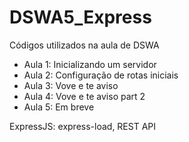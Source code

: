 
# DSWA5_Express

Códigos utilizados na aula de DSWA

+ Aula 1: Inicializando um servidor
+ Aula 2: Configuração de rotas iniciais
+ Aula 3: Vove e te aviso
+ Aula 4: Vove e te aviso part 2
+ Aula 5: Em breve

ExpressJS: express-load, REST API
